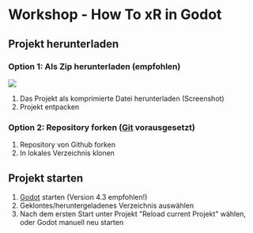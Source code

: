 # Workshop - How To xR in Godot
## Projekt herunterladen
### Option 1: Als Zip herunterladen (empfohlen)
![](https://sites.northwestern.edu/researchcomputing/files/2021/05/github.png)
1. Das Projekt als komprimierte Datei herunterladen (Screenshot)
2. Projekt entpacken

### Option 2: Repository forken ([Git](https://git-scm.com/) vorausgesetzt)
1. Repository von Github forken
2. In lokales Verzeichnis klonen

## Projekt starten
1. [Godot](https://godotengine.org/) starten (Version 4.3 empfohlen!)
2. Geklontes/heruntergeladenes Verzeichnis auswählen
3. Nach dem ersten Start unter Projekt "Reload current Projekt" wählen, oder Godot manuell neu starten
